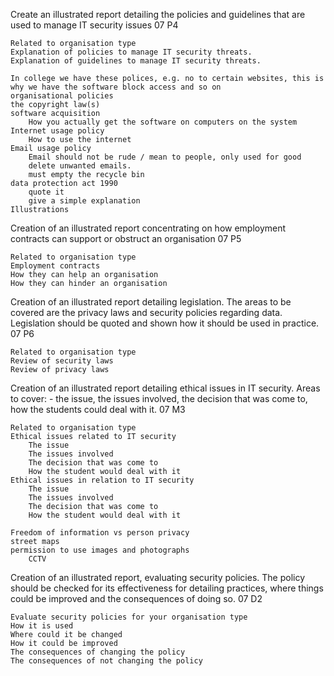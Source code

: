 Create an illustrated report detailing the policies and guidelines that are used to manage IT security issues 07 P4 

	Related to organisation type
	Explanation of policies to manage IT security threats. 
	Explanation of guidelines to manage IT security threats. 

	In college we have these polices, e.g. no to certain websites, this is why we have the software block access and so on 
	organisational policies
	the copyright law(s) 
	software acquisition
		How you actually get the software on computers on the system 
	Internet usage policy 
		How to use the internet 
	Email usage policy 
		Email should not be rude / mean to people, only used for good
		delete unwanted emails. 
		must empty the recycle bin
	data protection act 1990
		quote it
		give a simple explanation
	Illustrations

Creation of an illustrated report concentrating on how employment contracts can support or obstruct an organisation 07 P5

	Related to organisation type
	Employment contracts
	How they can help an organisation
	How they can hinder an organisation

Creation of an illustrated report detailing legislation. The areas to be covered are the privacy laws and security policies regarding data. Legislation should be quoted and shown how it should be used in practice. 07 P6

	Related to organisation type
	Review of security laws
	Review of privacy laws
	 

Creation of an illustrated report detailing ethical issues in IT security. Areas to cover: - the issue, the issues involved, the decision that was come to, how the students could deal with it. 07 M3

	Related to organisation type
	Ethical issues related to IT security
		The issue
		The issues involved 
		The decision that was come to
		How the student would deal with it
	Ethical issues in relation to IT security
		The issue
		The issues involved
		The decision that was come to
		How the student would deal with it

	Freedom of information vs person privacy
	street maps
	permission to use images and photographs
		CCTV

Creation of an illustrated report, evaluating security policies. The policy should be checked for its effectiveness for detailing practices, where things could be improved and the consequences of doing so. 07 D2 

	Evaluate security policies for your organisation type
	How it is used
	Where could it be changed
	How it could be improved
	The consequences of changing the policy
	The consequences of not changing the policy
 	
